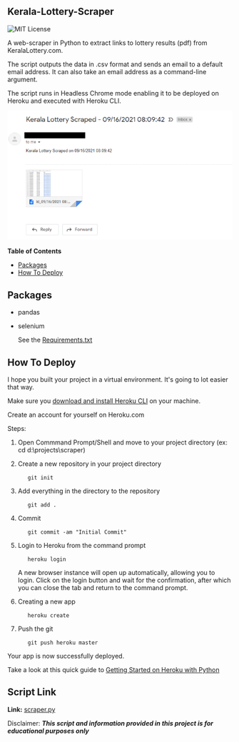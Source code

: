 ## Kerala-Lottery-Scraper
![MIT License](https://img.shields.io/github/license/shine-jayakumar/Covid19-Exploratory-Analysis-With-SQL)

A web-scraper in Python to extract links to lottery results (pdf) from KeralaLottery.com. 

The script outputs the data in .csv format and sends an email to a default email address. It can also take an email address as a command-line argument.

The script runs in Headless Chrome mode enabling it to be deployed on Heroku and executed with Heroku CLI. 

![Scrapped Data To Email](https://github.com/shine-jayakumar/Kerala-Lottery-Scraper/blob/main/scapped.PNG)

**Table of Contents**

- [Packages](#Packages "Packages")
- [How To Deploy](#How-To-Deploy "How to Deploy")


## Packages
- pandas
- selenium

  See the [Requirements.txt](https://github.com/shine-jayakumar/Kerala-Lottery-Scraper/blob/main/requirements.txt)

## How To Deploy
I hope you built your project in a virtual environment. It's going to lot easier that way.

Make sure you [download and install Heroku CLI](https://devcenter.heroku.com/articles/heroku-cli#download-and-install) on your machine.

Create an account for yourself on Heroku.com

Steps:
1. Open Commmand Prompt/Shell and move to your project directory (ex: cd d:\projects\scraper)

1. Create a new repository in your project directory
     ```
        git init 
     ```
     
1. Add everything in the directory to the repository
     ```
        git add . 
     ```
1. Commit
     ```
        git commit -am "Initial Commit" 
     ```
1. Login to Heroku from the command prompt
     ```
        heroku login
     ```
   A new browser instance will open up automatically, allowing you to login.
   Click on the login button and wait for the confirmation, after which you can close the tab and return to the command prompt.
   
1. Creating a new app
     ```
        heroku create
     ```
1. Push the git
     ```
        git push heroku master
     ```
Your app is now successfully deployed.

Take a look at this quick guide to [Getting Started on Heroku with Python](https://devcenter.heroku.com/articles/getting-started-with-python)

## Script Link
**Link:** [scraper.py](https://github.com/shine-jayakumar/Kerala-Lottery-Scraper/blob/main/scraper.py)

Disclaimer: ***This script and information provided in this project is for educational purposes only***

